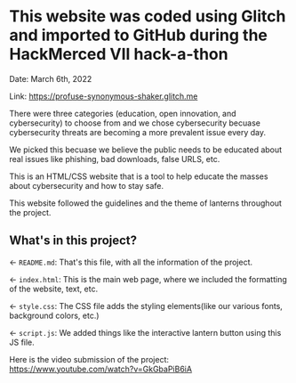 # This website was coded using Glitch and imported to GitHub during the HackMerced VII hack-a-thon

Date: March 6th, 2022

Link: https://profuse-synonymous-shaker.glitch.me

There were three categories (education, open innovation, and cybersecurity) to choose from and we chose cybersecurity becuase 
cybersecurity threats are becoming a more prevalent issue every day. 

We picked this becuase we believe the public needs to be educated about real issues like phishing, bad downloads, false URLS, etc.

This is an HTML/CSS website that is a tool to help educate the masses about cybersecurity and how to stay safe.

This website followed the guidelines and the theme of lanterns throughout the project.

## What's in this project?

← `README.md`: That's this file, with all the information of the project.

← `index.html`: This is the main web page, where we included the formatting of the website, text, etc.

← `style.css`: The CSS file adds the styling elements(like our various fonts, background colors, etc.)

← `script.js`: We added things like the interactive lantern button using this JS file. 

Here is the video submission of the project:
https://www.youtube.com/watch?v=GkGbaPiB6iA
